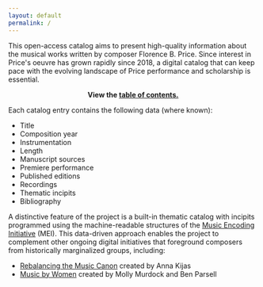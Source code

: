 ```yaml
---
layout: default
permalink: /
---
```


This open-access catalog aims to present high-quality information about the musical works written by composer Florence B. Price. Since interest in Price's oeuvre has grown rapidly since 2018, a digital catalog that can keep pace with the evolving landscape of Price performance and scholarship is essential.

<p style="text-align: center;"><b>View the <a href="https://dwshadle.github.io/test/_pages/complete-works/">table of contents.</a></b></p>

Each catalog entry contains the following data (where known):
- Title
- Composition year
- Instrumentation
- Length
- Manuscript sources
- Premiere performance
- Published editions
- Recordings
- Thematic incipits
- Bibliography

A distinctive feature of the project is a built-in thematic catalog with incipits programmed using the machine-readable structures of the <a href="https://music-encoding.org/" target="_blank">Music Encoding Initiative</a> (MEI). This data-driven approach enables the project to complement other ongoing digital initiatives that foreground composers from historically marginalized groups, including:
- <a href="https://rebalancing-music-canon.com/" target="_blank">Rebalancing the Music Canon</a> created by Anna Kijas
- <a href="https://www.musicbywomen.org/" target="_blank">Music by Women</a> created by Molly Murdock and Ben Parsell
